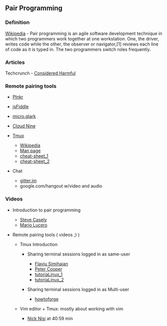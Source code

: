 ## Pair Programming

### Definition
[Wikipedia](https://en.wikipedia.org/wiki/Pair_programming) - Pair programming is an agile software development technique in which two programmers work together at one workstation. One, the driver, writes code while the other, the observer or navigator,[1] reviews each line of code as it is typed in. The two programmers switch roles frequently.

### Articles
Techcrunch - [Considered Harmful](http://techcrunch.com/2012/03/03/pair-programming-considered-harmful/)


### Remote pairing tools

* [Plnkr](http://plnkr.co)

* [jsFiddle](https://jsfiddle.net/)

* [micro.glark](http://micro.glark.io)

* [Cloud Nine](https://c9.io/)

* [Tmux](https://tmux.github.io/)
  * [Wikipedia](https://en.wikipedia.org/wiki/Tmux)
  * [Man page](http://man.openbsd.org/OpenBSD-current/man1/tmux.1)
  * [cheat-sheet_1](http://blog.niklasottosson.com/?p=574)
  * [cheat-sheet_2](https://www.hashdoc.com/documents/20613/tmux-advanced-cheat-sheet#!fullscreen)

* Chat
  * [gitter.im](https://gitter.im)
  * google.com/hangout w/video and audio

### Videos
* Introduction to pair programming
  * [Steve Casely](https://www.youtube.com/watch?v=sJK36RvjwNk)
  * [Mario Lucero](https://www.youtube.com/watch?v=aAJZt_tJeNI)

* Remote pairing tools ( videos ;) )

  * Tmux Introduction
    * Sharing terminal sessions logged in as same-user
      * [Flaviu Simihaian](https://www.youtube.com/watch?v=za8FMIWYtUc)
      * [Peter Cooper](https://www.youtube.com/watch?v=hDLcOOoO61U)
      * [tutoriaLinux_1](https://youtu.be/BHhA_ZKjyxo?list=PLtK75qxsQaMJ_DmXk9yZbCBJuG9HRwlGc)
      * [tutoriaLinux_2](https://youtu.be/norO25P7xHg?list=PLtK75qxsQaMJ_DmXk9yZbCBJuG9HRwlGc)

    * Sharing terminal sessions logged in as Multi-user
      * [howtoforge](https://www.howtoforge.com/sharing-terminal-sessions-with-tmux-and-screen)

  * Vim editor + Tmux: mostly about working with vim
    * [Nick Nisi](https://www.youtube.com/watch?v=5r6yzFEXajQ) at 40:59 min
